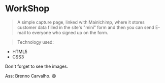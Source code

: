 <h1>WorkShop</h1>

> A simple capture page, linked with Mainlchimp, where it stores customer data filled in the site's "mini" form and then you can send E-mail to everyone who
signed up on the form.

> Technology used:
+ HTML5
+ CSS3

Don't forget to see the images.

Ass: Brenno Carvalho. 😄
